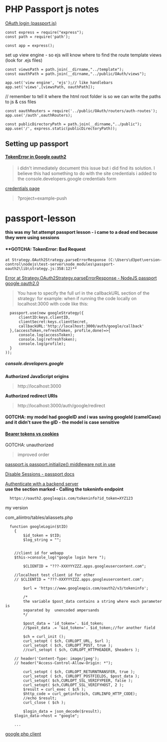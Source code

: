 # PHP Passport js notes

[OAuth login (passport.js)](https://youtu.be/sakQbeRjgwg)   
```
const express = require("express");
const path = require('path');

const app = express();
```


set up view engine - so ejs will know where to find the route template views (look for .ejs files)
```
const viewsPath = path.join(__dirname,"../template");
const oauthPath = path.join(__dirname,"../public/OAuth/views");

app.set('view engine', 'ejs');// like handlebars
app.set('views',[viewsPath, oauthPath]);
```

// remember to tell it where the html root folder is so we can write the paths to js & css files
```
const oauthRouters = require('../public/OAuth/routers/auth-routes');
app.use('/auth',oauthRouters);
```

```
const publicDirectoryPath = path.join(__dirname,"../public");
app.use('/', express.static(publicDirectoryPath));
```
## Setting up passport

#### [TokenError in Google oauth2](https://github.com/jaredhanson/passport-google-oauth/issues/76)   
> i didn't immediately document this issue but i did find its solution. I believe this had something to do with the site credentials i added to the console.developers.google credentials form   

[credentials page](https://console.developers.google.com/apis/credentials)   
> ?project=example-push

# passport-lesson
**this was my 1st attempt passport lesson - i came to a dead end because they were using sessions**

#### **GOTCHA: TokenError: Bad Request
    at Strategy.OAuth2Strategy.parseErrorResponse (C:\Users\d3pot\version-control\nodejs\test-server\node_modules\passport-oauth2\lib\strategy.js:358:12)**

[Error at Strategy.OAuth2Strategy.parseErrorResponse - NodeJS passport google oauth2.0](https://stackoverflow.com/questions/51226112/error-at-strategy-oauth2strategy-parseerrorresponse-nodejs-passport-google-oau)   
> You have to specify the full url in the callbackURL section of the strategy: for example: when if running the code locally on localhost:3000 with code like this:
```
  passport.use(new googleStrategy({
      clientID:keys.clientID,
      clientSecret:keys.clientSecret,
      callbackURL:'http://localhost:3000/auth/google/callback'
  },(accessToken,refreshToken, profile,done)=>{
      console.log(accessToken);
      console.log(refreshToken);
      console.log(profile);
  }
));
```

##### console.developers.google

**Authorized JavaScript origins**
>	http://localhost:3000

**Authorized redirect URIs**
> http://localhost:3000/auth/google/redirect


#### **GOTCHA: my model had googleID and i was saving googleId (camelCase) and it didn't save the gID - the model is case sensitive**

#### [Bearer tokens vs cookies](https://stackoverflow.com/questions/37582444/jwt-vs-cookies-for-token-based-authentication)   

GOTCHA: unauthorized

>improved order

[passport.js passport.initialize() middleware not in use](https://stackoverflow.com/questions/16781294/passport-js-passport-initialize-middleware-not-in-use)   

[Disable Sessions - passport docs](http://www.passportjs.org/docs/)   

[Authenticate with a backend server](https://developers.google.com/identity/sign-in/web/backend-auth)   
**use the section marked - Calling the tokeninfo endpoint**
```
  https://oauth2.googleapis.com/tokeninfo?id_token=XYZ123
```

my version

com_aliintro/tables/aliassets.php
```
  function googleLogin($tID)
	{
		$id_token = $tID;
		$log_string = "";


    //client id for webapp
    $this->console_log("google login here ");

		$CLIENTID = "???-XXXYYYZZZ.apps.googleusercontent.com";

    //localhost test client id for other
    // $CLIENTID = "???-XXXYYYZZZ.apps.googleusercontent.com";

		$url = 'https://www.googleapis.com/oauth2/v3/tokeninfo';

		/*
		the variable $post_data contains a string where each parameter is
		separated by  unencoded ampersands
		*/

		$post_data = 'id_token='. $id_token;
		//$post_data .= '&id_token='. $id_token;//for another field

		$ch = curl_init ();
		curl_setopt ( $ch, CURLOPT_URL, $url );
		curl_setopt ( $ch, CURLOPT_POST, true );
		//curl_setopt ( $ch, CURLOPT_HTTPHEADER, $headers );

    // header('Content-Type: image/jpeg');
    // header("Access-Control-Allow-Origin: *");

		curl_setopt ( $ch, CURLOPT_RETURNTRANSFER, true );
		curl_setopt ( $ch, CURLOPT_POSTFIELDS, $post_data );
		curl_setopt( $ch,CURLOPT_SSL_VERIFYPEER, false );
		curl_setopt( $ch,CURLOPT_SSL_VERIFYHOST, 2 );
		$result = curl_exec ( $ch );
		$http_code = curl_getinfo($ch, CURLINFO_HTTP_CODE);
		//echo $result;
		curl_close ( $ch );

		$login_data = json_decode($result);
    $login_data->host = "google";

    ...

```
[google php client](https://github.com/googleapis/google-api-php-client)   
